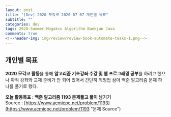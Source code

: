 ```yaml
---  
layout: post  
title: "[Dev] 2020 모각코 2020-07-07 개인별 목표"  
subtitle: ""  
categories: dev  
tags: 2020-Summer-Mogakco Algorithm Baekjun Java  
comments: true  
<!--header-img: img/review/review-book-automate-tasks-1.png-->
---  
```


## 개인별 목표  
**2020 모각코 활동**을 통해 **알고리즘 기초강좌 수강 및 웹 프로그래밍 공부**를 하려고 했으나 아직 강좌와 교재 준비가 안 되어 있어서 간단히 워밍업 삼아 백준 알고리즘 문제 하나를 풀기로 했다.

**오늘 활동목표 : 백준 알고리즘 1193 문제풀고 풀이 남기기**  
Source : [https://www.acmicpc.net/problem/1193](https://www.acmicpc.net/problem/1193 "문제 Source")  


[jekyll-docs]: https://jekyllrb.com/docs/home
[jekyll-gh]:   https://github.com/jekyll/jekyll
[jekyll-talk]: https://talk.jekyllrb.com/
